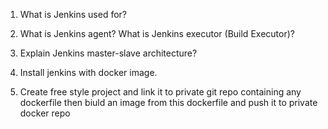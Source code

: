 01) What is Jenkins used for?


02) What is Jenkins agent? What is Jenkins executor (Build Executor)?


03) Explain Jenkins master-slave architecture?


04) Install jenkins with docker image.


05) Create free style project and link it to private git repo containing any dockerfile then biuld an image from this dockerfile and push it to private docker repo 

